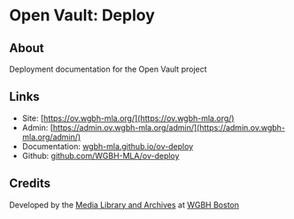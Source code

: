 # Open Vault: Deploy

## About

Deployment documentation for the Open Vault project

## Links

- Site: [https://ov.wgbh-mla.org/](https://ov.wgbh-mla.org/)
- Admin: [https://admin.ov.wgbh-mla.org/admin/](https://admin.ov.wgbh-mla.org/admin/)
- Documentation: [wgbh-mla.github.io/ov-deploy](https://wgbh-mla.github.io/ov-deploy/)
- Github: [github.com/WGBH-MLA/ov-deploy](https://github.com/WGBH-MLA/ov-deploy)

## Credits

Developed by the [Media Library and Archives](https://www.wgbh.org/foundation/what-we-do/media-library-and-archives) at [WGBH Boston](https://wgbh.org)
